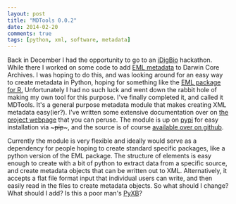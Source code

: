 ```yaml
---
layout: post
title: "MDTools 0.0.2"
date: 2014-02-20
comments: true
tags: [python, xml, software, metadata]
---
```


Back in December I had the opportunity to go to an [iDigBio](https://www.idigbio.org/) hackathon.  While there I worked on some code to add [EML metadata](http://knb.ecoinformatics.org/software/eml/eml-2.1.1/) to Darwin Core Archives.  I was hoping to do this, and was looking around for an easy way to create metadata in Python, hoping for something like the [EML package for R.](https://github.com/ropensci/EML) <!-- more --> Unfortunately I had no such luck and went down the rabbit hole of making my own tool for this purpose.  I've finally completed it, and called it MDTools.  It's a general purpose metadata module that makes creating XML metadata easy(ier?).  I've written some extensive documentation over on [the project webpage](http://neondps.github.io/MDTools/) that you can peruse.  The module is up on [pypi](https://pypi.python.org/pypi/MDTools/0.0.2) for easy installation via ~~~pip~~~, and the source is of course [available over on github](https://github.com/NEONdps/MDTools).

Currently the module is very flexible and ideally would serve as a dependency for people hoping to create standard specific packages, like a python version of the EML package.  The structure of elements is easy enough to create with a bit of python to extract data from a specific source, and create metadata objects that can be written out to XML.  Alternatively, it accepts a flat file format input that individual users can write, and then easily read in the files to create metadata objects.  So what should I change?  What should I add?  Is this a poor man's [PyXB](http://pyxb.sourceforge.net/)?

